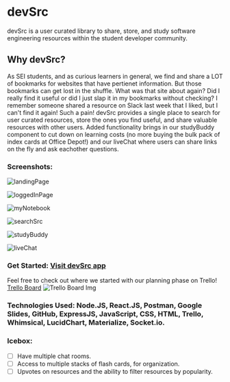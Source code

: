 # devSrc

devSrc is a user curated library to share, store, and study software engineering resources within the student developer community.

## Why devSrc?

As SEI students, and as curious learners in general, we find and share a LOT of bookmarks for websites that have pertienet information. But those bookmarks can get lost in the shuffle. 
What was that site about again? Did I really find it useful or did I just slap it in my bookmarks without checking? I remember someone shared a resource on Slack last week that I liked, but I can't find it again! Such a pain!
devSrc provides a single place to search for user curated resources, store the ones you find useful, and share valuable resources with other users.
Added functionality brings in our studyBuddy component to cut down on learning costs (no more buying the bulk pack of index cards at Office Depot!) and our liveChat where users can share links on the fly and ask eachother questions.

### Screenshots: 

![landingPage]()

![loggedInPage]()

![myNotebook]()

![searchSrc]()

![studyBuddy]()

![liveChat]()


### Get Started: [Visit devSrc app](https://devsrc.herokuapp.com/)
Feel free to check out where we started with our planning phase on Trello!
[Trello Board](https://trello.com/b/aNIS4obZ/devsrc) 
![Trello Board Img](https://i.imgur.com/vbqoX6S.png)   

### Technologies Used: Node.JS, React.JS, Postman, Google Slides, GitHub, ExpressJS, JavaScript, CSS, HTML, Trello, Whimsical, LucidChart, Materialize, Socket.io.

### Icebox:
- [ ] Have multiple chat rooms. 
- [ ] Access to multiple stacks of flash cards, for organization.
- [ ] Upvotes on resources and the ability to filter resources by popularity.